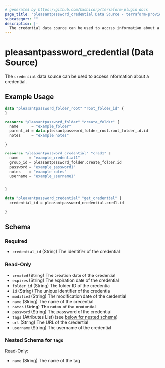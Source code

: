 ```yaml
---
# generated by https://github.com/hashicorp/terraform-plugin-docs
page_title: "pleasantpassword_credential Data Source - terraform-provider-pleasantpassword"
subcategory: ""
description: |-
  The credential data source can be used to access information about a credential.
---
```


# pleasantpassword_credential (Data Source)

The `credential` data source can be used to access information about a credential.

## Example Usage

```terraform
data "pleasantpassword_folder_root" "root_folder_id" {
}

resource "pleasantpassword_folder" "create_folder" {
  name      = "example_folder"
  parent_id = data.pleasantpassword_folder_root.root_folder_id.id
  notes     = "example notes"

}

resource "pleasantpassword_credential" "cred1" {
  name     = "example_credential1"
  group_id = pleasantpassword_folder.create_folder.id
  password = "example_password1"
  notes    = "example notes"
  username = "example_username1"


}

data "pleasantpassword_credential" "get_credential" {
  credential_id = pleasantpassword_credential.cred1.id

}
```

<!-- schema generated by tfplugindocs -->
## Schema

### Required

- `credential_id` (String) The identifier of the credential

### Read-Only

- `created` (String) The creation date of the credential
- `expires` (String) The expiration date of the credential
- `folder_id` (String) The folder ID of the credential
- `id` (String) The unique identifier of the credential
- `modified` (String) The modification date of the credential
- `name` (String) The name of the credential
- `notes` (String) The notes of the credential
- `password` (String) The password of the credential
- `tags` (Attributes List) (see [below for nested schema](#nestedatt--tags))
- `url` (String) The URL of the credential
- `username` (String) The username of the credential

<a id="nestedatt--tags"></a>
### Nested Schema for `tags`

Read-Only:

- `name` (String) The name of the tag
